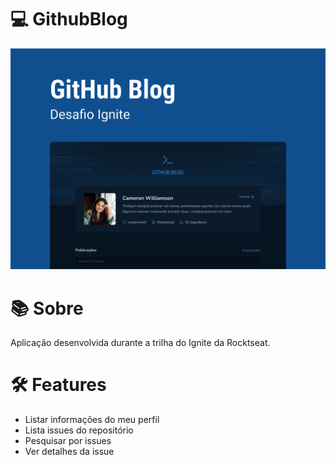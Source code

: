 # 💻 GithubBlog
<img src='https://raw.githubusercontent.com/joaovictor3g/github-blog/master/.github/assets/Capa.png'/>

# 📚 Sobre 
Aplicação desenvolvida durante a trilha do Ignite da Rocktseat.

# 🛠 Features 
<ul>
  <li>Listar informações do meu perfil</li>
  <li>Lista issues do repositório</li>
  <li>Pesquisar por issues</li>
  <li>Ver detalhes da issue</li>
</ul>


 
